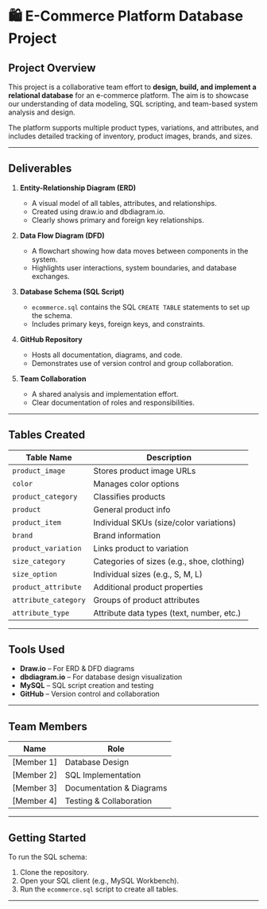 # 🛍️ E-Commerce Platform Database Project

## Project Overview

This project is a collaborative team effort to **design, build, and implement a relational database** for an e-commerce platform. The aim is to showcase our understanding of data modeling, SQL scripting, and team-based system analysis and design.

The platform supports multiple product types, variations, and attributes, and includes detailed tracking of inventory, product images, brands, and sizes.

---

## Deliverables

1. **Entity-Relationship Diagram (ERD)**
   - A visual model of all tables, attributes, and relationships.
   - Created using draw.io and dbdiagram.io.
   - Clearly shows primary and foreign key relationships.

2. **Data Flow Diagram (DFD)**
   - A flowchart showing how data moves between components in the system.
   - Highlights user interactions, system boundaries, and database exchanges.

3. **Database Schema (SQL Script)**
   - `ecommerce.sql` contains the SQL `CREATE TABLE` statements to set up the schema.
   - Includes primary keys, foreign keys, and constraints.

4. **GitHub Repository**
   - Hosts all documentation, diagrams, and code.
   - Demonstrates use of version control and group collaboration.

5. **Team Collaboration**
   - A shared analysis and implementation effort.
   - Clear documentation of roles and responsibilities.

---

## Tables Created

| Table Name           | Description |
|----------------------|-------------|
| `product_image`      | Stores product image URLs |
| `color`              | Manages color options |
| `product_category`   | Classifies products |
| `product`            | General product info |
| `product_item`       | Individual SKUs (size/color variations) |
| `brand`              | Brand information |
| `product_variation`  | Links product to variation |
| `size_category`      | Categories of sizes (e.g., shoe, clothing) |
| `size_option`        | Individual sizes (e.g., S, M, L) |
| `product_attribute`  | Additional product properties |
| `attribute_category` | Groups of product attributes |
| `attribute_type`     | Attribute data types (text, number, etc.) |

---

## Tools Used

- **Draw.io** – For ERD & DFD diagrams
- **dbdiagram.io** – For database design visualization
- **MySQL** – SQL script creation and testing
- **GitHub** – Version control and collaboration

---

## Team Members

| Name | Role |
|------|------|
| [Member 1] | Database Design |
| [Member 2] | SQL Implementation |
| [Member 3] | Documentation & Diagrams |
| [Member 4] | Testing & Collaboration |

---

## Getting Started

To run the SQL schema:
1. Clone the repository.
2. Open your SQL client (e.g., MySQL Workbench).
3. Run the `ecommerce.sql` script to create all tables.

---



